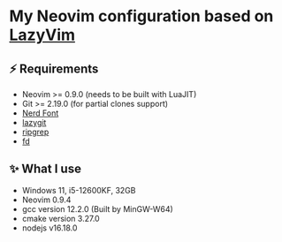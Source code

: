 # My Neovim configuration based on [LazyVim](https://github.com/LazyVim/LazyVim)

## ⚡️ Requirements

- Neovim >= 0.9.0 (needs to be built with LuaJIT)
- Git >= 2.19.0 (for partial clones support)
- [Nerd Font](https://www.nerdfonts.com/)
- [lazygit](https://github.com/jesseduffield/lazygit)
- [ripgrep](https://github.com/BurntSushi/ripgrep)
- [fd](https://github.com/sharkdp/fd)

## ✨ What I use

- Windows 11, i5-12600KF, 32GB
- Neovim 0.9.4
- gcc version 12.2.0 (Built by MinGW-W64)
- cmake version 3.27.0
- nodejs v16.18.0
